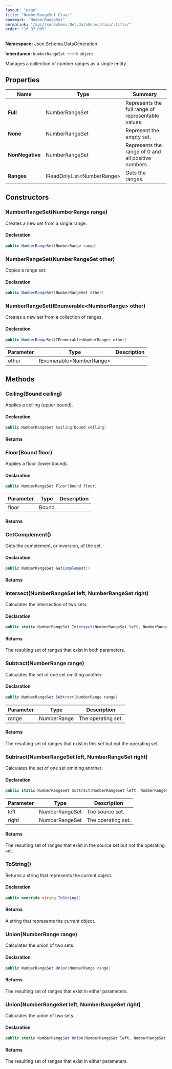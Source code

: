 ```yaml
---
layout: "page"
title: "NumberRangeSet Class"
bookmark: "NumberRangeSet"
permalink: "/api/JsonSchema.Net.DataGeneration/:title/"
order: "10.07.005"
---
```

**Namespace:** Json.Schema.DataGeneration

**Inheritance:**
`NumberRangeSet`
 🡒 
`object`

Manages a collection of number ranges as a single entity.

## Properties

| Name | Type | Summary |
|---|---|---|
| **Full** | NumberRangeSet | Represents the full range of representable values. |
| **None** | NumberRangeSet | Represent the empty set. |
| **NonNegative** | NumberRangeSet | Represents the range of 0 and all positive numbers. |
| **Ranges** | IReadOnlyList\<NumberRange\> | Gets the ranges. |

## Constructors

### NumberRangeSet(NumberRange range)

Creates a new set from a single range.

#### Declaration

```c#
public NumberRangeSet(NumberRange range)
```


### NumberRangeSet(NumberRangeSet other)

Copies a range set.

#### Declaration

```c#
public NumberRangeSet(NumberRangeSet other)
```


### NumberRangeSet(IEnumerable\<NumberRange\> other)

Creates a new set from a collection of ranges.

#### Declaration

```c#
public NumberRangeSet(IEnumerable<NumberRange> other)
```

| Parameter | Type | Description |
|---|---|---|
| other | IEnumerable\<NumberRange\> |  |


## Methods

### Ceiling(Bound ceiling)

Applies a ceiling (upper bound).

#### Declaration

```c#
public NumberRangeSet Ceiling(Bound ceiling)
```


#### Returns



### Floor(Bound floor)

Applies a floor (lower bound).

#### Declaration

```c#
public NumberRangeSet Floor(Bound floor)
```

| Parameter | Type | Description |
|---|---|---|
| floor | Bound |  |


#### Returns



### GetComplement()

Gets the complement, or inversion, of the set.

#### Declaration

```c#
public NumberRangeSet GetComplement()
```


#### Returns



### Intersect(NumberRangeSet left, NumberRangeSet right)

Calculates the intersection of two sets.

#### Declaration

```c#
public static NumberRangeSet Intersect(NumberRangeSet left, NumberRangeSet right)
```


#### Returns

The resulting set of ranges that exist in both parameters.

### Subtract(NumberRange range)

Calculates the set of one set omitting another.

#### Declaration

```c#
public NumberRangeSet Subtract(NumberRange range)
```

| Parameter | Type | Description |
|---|---|---|
| range | NumberRange | The operating set. |


#### Returns

The resulting set of ranges that exist in this set but not the operating set.

### Subtract(NumberRangeSet left, NumberRangeSet right)

Calculates the set of one set omitting another.

#### Declaration

```c#
public static NumberRangeSet Subtract(NumberRangeSet left, NumberRangeSet right)
```

| Parameter | Type | Description |
|---|---|---|
| left | NumberRangeSet | The source set. |
| right | NumberRangeSet | The operating set. |


#### Returns

The resulting set of ranges that exist in the source set but not the operating set.

### ToString()

Returns a string that represents the current object.

#### Declaration

```c#
public override string ToString()
```


#### Returns

A string that represents the current object.

### Union(NumberRange range)

Calculates the union of two sets.

#### Declaration

```c#
public NumberRangeSet Union(NumberRange range)
```


#### Returns

The resulting set of ranges that exist in either parameters.

### Union(NumberRangeSet left, NumberRangeSet right)

Calculates the union of two sets.

#### Declaration

```c#
public static NumberRangeSet Union(NumberRangeSet left, NumberRangeSet right)
```


#### Returns

The resulting set of ranges that exist in either parameters.


